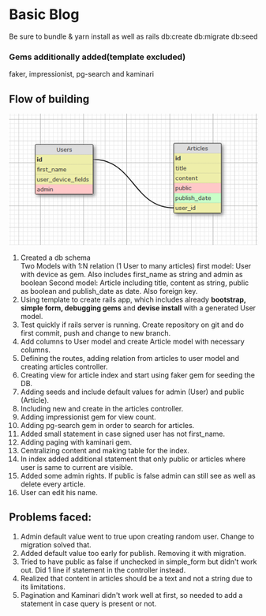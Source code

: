 # Basic Blog

Be sure to bundle & yarn install as well as rails db:create db:migrate db:seed

### Gems additionally added(template excluded)
faker, impressionist, pg-search and kaminari

## Flow of building

![schema](./app/assets/images/schema.png)

1. Created a db schema\
Two Models with 1:N relation (1 User to many articles)
first model: User with device as gem. Also includes first_name as string and admin as boolean
Second model: Article including title, content as string, public as boolean and publish_date as date. Also foreign key.
2. Using template to create rails app, which includes already **bootstrap, simple form, debugging gems** and **devise install** with a generated User model.
3. Test quickly if rails server is running. Create repository on git and do first commit, push and change to new branch.
4. Add columns to User model and create Article model with necessary columns.
5. Defining the routes, adding relation from articles to user model and creating articles controller.
6. Creating view for article index and start using faker gem for seeding the DB.
7. Adding seeds and include default values for admin (User) and public (Article).
8. Including new and create in the articles controller.
9. Adding impressionist gem for view count.
10. Adding pg-search gem in order to search for articles.
11. Added small statement in case signed user has not first_name.
12. Adding paging with kaminari gem.
13. Centralizing content and making table for the index.
14. In index added additional statement that only public or articles where user is same to current are visible.
15. Added some admin rights. If public is false admin can still see as well as delete every article.
16. User can edit his name.


## Problems faced: 
1. Admin default value went to true upon creating random user. Change to migration solved that.
2. Added default value too early for publish. Removing it with migration.
3. Tried to have public as false if unchecked in simple_form but didn't work out. Did 1 line if statement in the controller instead.
4. Realized that content in articles should be a text and not a string due to its limitations.
5. Pagination and Kaminari didn't work well at first, so needed to add a statement in case query is present or not.
